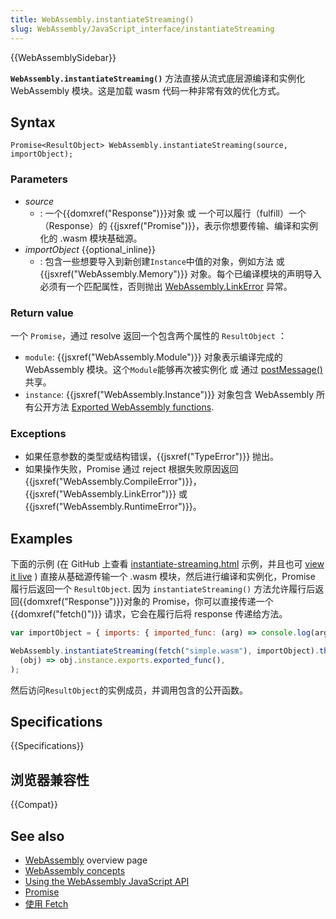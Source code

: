 ```yaml
---
title: WebAssembly.instantiateStreaming()
slug: WebAssembly/JavaScript_interface/instantiateStreaming
---
```


{{WebAssemblySidebar}}

**`WebAssembly.instantiateStreaming()`** 方法直接从流式底层源编译和实例化 WebAssembly 模块。这是加载 wasm 代码一种非常有效的优化方式。

## Syntax

```plain
Promise<ResultObject> WebAssembly.instantiateStreaming(source, importObject);
```

### Parameters

- _source_
  - : 一个{{domxref("Response")}}对象 或 一个可以履行（fulfill）一个（Response）的 {{jsxref("Promise")}}，表示你想要传输、编译和实例化的 .wasm 模块基础源。
- _importObject_ {{optional_inline}}
  - : 包含一些想要导入到新创建`Instance`中值的对象，例如方法 或 {{jsxref("WebAssembly.Memory")}} 对象。每个已编译模块的声明导入必须有一个匹配属性，否则抛出 [WebAssembly.LinkError](/zh-CN/docs/Web/JavaScript/Reference/Global_Objects/WebAssembly/LinkError) 异常。

### Return value

一个 `Promise`，通过 resolve 返回一个包含两个属性的 `ResultObject` ：

- `module`: {{jsxref("WebAssembly.Module")}} 对象表示编译完成的 WebAssembly 模块。这个`Module`能够再次被实例化 或 通过 [postMessage()](/zh-CN/docs/Web/API/Worker/postMessage)共享。
- `instance`: {{jsxref("WebAssembly.Instance")}} 对象包含 WebAssembly 所有公开方法 [Exported WebAssembly functions](/zh-CN/docs/WebAssembly/Exported_functions).

### Exceptions

- 如果任意参数的类型或结构错误，{{jsxref("TypeError")}} 抛出。
- 如果操作失败，Promise 通过 reject 根据失败原因返回 {{jsxref("WebAssembly.CompileError")}}，{{jsxref("WebAssembly.LinkError")}} 或 {{jsxref("WebAssembly.RuntimeError")}}。

## Examples

下面的示例 (在 GitHub 上查看 [instantiate-streaming.html](https://github.com/mdn/webassembly-examples/blob/master/js-api-examples/instantiate-streaming.html) 示例，并且也可 [view it live](https://mdn.github.io/webassembly-examples/js-api-examples/instantiate-streaming.html) ) 直接从基础源传输一个 .wasm 模块，然后进行编译和实例化，Promise 履行后返回一个 `ResultObject`. 因为 `instantiateStreaming()` 方法允许履行后返回{{domxref("Response")}}对象的 Promise，你可以直接传递一个 {{domxref("fetch()")}} 请求，它会在履行后将 response 传递给方法。

```js
var importObject = { imports: { imported_func: (arg) => console.log(arg) } };

WebAssembly.instantiateStreaming(fetch("simple.wasm"), importObject).then(
  (obj) => obj.instance.exports.exported_func(),
);
```

然后访问`ResultObject`的实例成员，并调用包含的公开函数。

## Specifications

{{Specifications}}

## 浏览器兼容性

{{Compat}}

## See also

- [WebAssembly](/zh-CN/docs/WebAssembly) overview page
- [WebAssembly concepts](/zh-CN/docs/WebAssembly/Concepts)
- [Using the WebAssembly JavaScript API](/zh-CN/docs/WebAssembly/Using_the_JavaScript_API)
- [Promise](/zh-CN/docs/Web/JavaScript/Reference/Global_Objects/Promise)
- [使用 Fetch](/zh-CN/docs/Web/API/Fetch_API/Using_Fetch)
